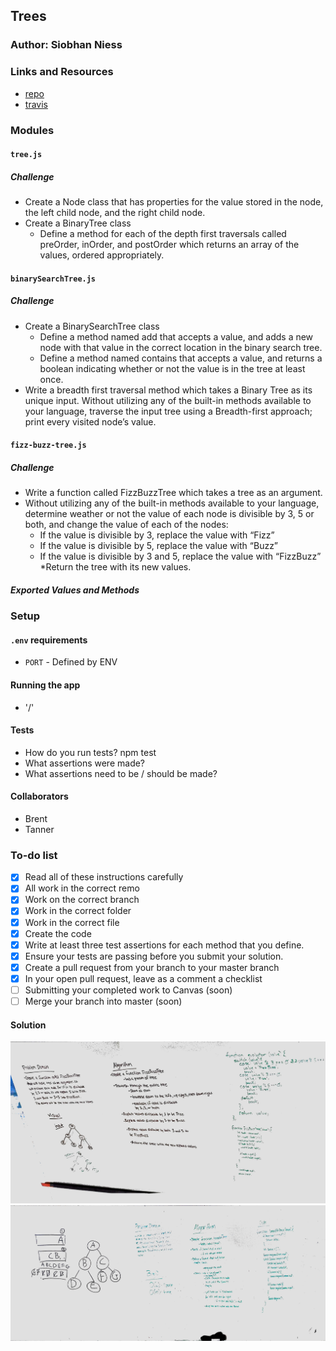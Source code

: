 ## Trees

### Author: Siobhan Niess

### Links and Resources
* [repo](https://github.com/niesssiobhan/data-structures-and-algorithms/tree/master/code-challenges/tree)
* [travis](https://travis-ci.com/niesssiobhan/data-structures-and-algorithms)

### Modules
#### `tree.js`
##### Challenge
* Create a Node class that has properties for the value stored in the node, the left child node, and the right child node.
* Create a BinaryTree class
  * Define a method for each of the depth first traversals called preOrder, inOrder, and postOrder which returns an array of the values, ordered appropriately.
#### `binarySearchTree.js`
##### Challenge 
* Create a BinarySearchTree class
  * Define a method named add that accepts a value, and adds a new node with that value in the correct location in the binary search tree.
  * Define a method named contains that accepts a value, and returns a boolean indicating whether or not the value is in the tree at least once.
* Write a breadth first traversal method which takes a Binary Tree as its unique input. Without utilizing any of the built-in methods available to your language, traverse the input tree using a Breadth-first approach; print every visited node’s value.
#### `fizz-buzz-tree.js`
##### Challenge
* Write a function called FizzBuzzTree which takes a tree as an argument.
* Without utilizing any of the built-in methods available to your language, determine weather or not the value of each node is divisible by 3, 5 or both, and change the value of each of the nodes:
  * If the value is divisible by 3, replace the value with “Fizz”
  * If the value is divisible by 5, replace the value with “Buzz”
  * If the value is divisible by 3 and 5, replace the value with “FizzBuzz”
*Return the tree with its new values.
##### Exported Values and Methods

### Setup
#### `.env` requirements
* `PORT` - Defined by ENV

#### Running the app
* '/'

#### Tests
* How do you run tests?
npm test
* What assertions were made?
* What assertions need to be / should be made?

#### Collaborators
* Brent
* Tanner

### To-do list
- [x] Read all of these instructions carefully
- [x] All work in the correct remo
- [x] Work on the correct branch
- [x] Work in the correct folder
- [x] Work in the correct file
- [x] Create the code
- [x] Write at least three test assertions for each method that you define.
- [x] Ensure your tests are passing before you submit your solution.
- [x] Create a pull request from your branch to your master branch
- [x] In your open pull request, leave as a comment a checklist
- [ ] Submitting your completed work to Canvas (soon)
- [ ] Merge your branch into master (soon)

#### Solution
![Whiteboard Image for additional methods for linkedlist](./assets/fizzBuzz.jpg)
![Whiteboard Image for additional methods for linkedlist](./assets/breadthTree.jpg)